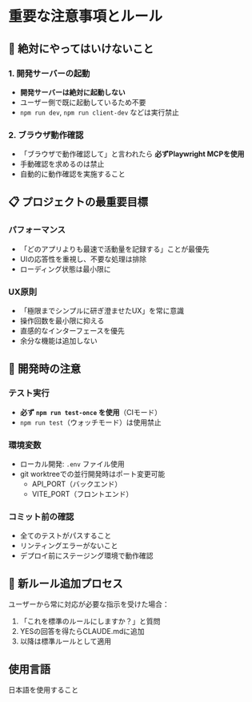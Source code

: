 # 重要な注意事項とルール

## 🚫 絶対にやってはいけないこと

### 1. 開発サーバーの起動
- **開発サーバーは絶対に起動しない**
- ユーザー側で既に起動しているため不要
- `npm run dev`, `npm run client-dev` などは実行禁止

### 2. ブラウザ動作確認
- 「ブラウザで動作確認して」と言われたら **必ずPlaywright MCPを使用**
- 手動確認を求めるのは禁止
- 自動的に動作確認を実施すること

## 📋 プロジェクトの最重要目標

### パフォーマンス
- 「どのアプリよりも最速で活動量を記録する」ことが最優先
- UIの応答性を重視し、不要な処理は排除
- ローディング状態は最小限に

### UX原則
- 「極限までシンプルに研ぎ澄ませたUX」を常に意識
- 操作回数を最小限に抑える
- 直感的なインターフェースを優先
- 余分な機能は追加しない

## 🔧 開発時の注意

### テスト実行
- **必ず `npm run test-once` を使用**（CIモード）
- `npm run test`（ウォッチモード）は使用禁止

### 環境変数
- ローカル開発: `.env` ファイル使用
- git worktreeでの並行開発時はポート変更可能
  - API_PORT（バックエンド）
  - VITE_PORT（フロントエンド）

### コミット前の確認
- 全てのテストがパスすること
- リンティングエラーがないこと
- デプロイ前にステージング環境で動作確認

## 🔨 新ルール追加プロセス

ユーザーから常に対応が必要な指示を受けた場合：
1. 「これを標準のルールにしますか？」と質問
2. YESの回答を得たらCLAUDE.mdに追加
3. 以降は標準ルールとして適用

## 使用言語
日本語を使用すること